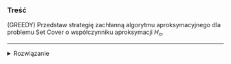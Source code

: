 ### Treść
(GREEDY)
Przedstaw strategię zachłanną algorytmu aproksymacyjnego dla problemu Set Cover o współczynniku aproksymacji $H_n$.

------
<details><summary>Rozwiązanie</summary>
#### Problem
Wybrać najmniejszy taki podzbiór z rodziny zbiorów, aby wszystkie pojedyncze elementy z całej rodziny znalazły się w tym podzbiorze.
#### Algorytm aproksymacyjny
W każdym kroku odrzucamy zbiór, który nie pokrywa jak największej części elementów.

##### Wejście
- U - uniwersum do pokrycia
- R - wejściowa rodzina zbiorów

##### Wyjście
- W - wynikowa rodzina zbiorów (początkowo pusta)

```
while U jest niepuste
    wybierz takie Z z R że Z przekrój U jest maksymalne
    dodaj Z do rodziny wynikowej W
    U \= Z
    usuń Z z R
```
<p>

